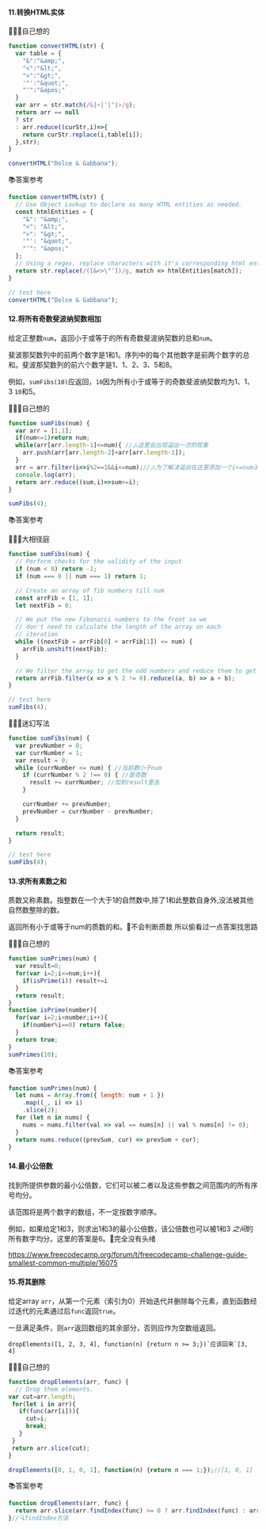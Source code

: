 #### 11.转换HTML实体

🙋🏻‍♀️自己想的

```js
function convertHTML(str) {
  var table = {
    "&":"&amp;",
    "<":"&lt;",
    ">":"&gt;",
    '"':"&quot;",
    "'":"&apos;"
  }
  var arr = str.match(/&|<|'|"|>/g);
  return arr == null
  ? str
  : arr.reduce((curStr,i)=>{
    return curStr.replace(i,table[i]);
  },str);
}

convertHTML("Dolce & Gabbana");
```

📚答案参考

```js
function convertHTML(str) {
  // Use Object Lookup to declare as many HTML entities as needed.
  const htmlEntities = {
    "&": "&amp;",
    "<": "&lt;",
    ">": "&gt;",
    '"': "&quot;",
    "'": "&apos;"
  };
  // Using a regex, replace characters with it's corresponding html entity
  return str.replace(/([&<>\"'])/g, match => htmlEntities[match]);
}

// test here
convertHTML("Dolce & Gabbana");
```

#### 12.将所有奇数斐波纳契数相加

给定正整数`num`，返回小于或等于的所有奇数斐波纳契数的总和`num`。

斐波那契数列中的前两个数字是1和1。序列中的每个其他数字是前两个数字的总和。斐波那契数列的前六个数字是1、1、2、3、5和8。

例如，`sumFibs(10)`应返回，`10`因为所有小于或等于的奇数斐波纳契数均为1、1、3 `10`和5。

🙋🏻‍♀️自己想的

```js
function sumFibs(num) {
  var arr = [1,1];
  if(num<=1)return num;
  while(arr[arr.length-1]<=num){ //⚠️这里会出现溢出一次的现象
    arr.push(arr[arr.length-2]+arr[arr.length-1]);
  }
  arr = arr.filter(i=>i%2==1&&i<=num);//⚠️为了解决溢出在这里添加一个i<=num消除
  console.log(arr);
  return arr.reduce((sum,i)=>sum+=i);
}

sumFibs(4);
```

📚答案参考

👩🏻‍💻大相径庭

```js
function sumFibs(num) {
  // Perform checks for the validity of the input
  if (num < 0) return -1;
  if (num === 0 || num === 1) return 1;

  // Create an array of fib numbers till num
  const arrFib = [1, 1];
  let nextFib = 0;

  // We put the new Fibonacci numbers to the front so we
  // don't need to calculate the length of the array on each
  // iteration
  while ((nextFib = arrFib[0] + arrFib[1]) <= num) {
    arrFib.unshift(nextFib);
  }

  // We filter the array to get the odd numbers and reduce them to get their sum.
  return arrFib.filter(x => x % 2 != 0).reduce((a, b) => a + b);
}

// test here
sumFibs(4);
```

🤦🏻‍♀️迷幻写法

```js
function sumFibs(num) {
  var prevNumber = 0;
  var currNumber = 1;
  var result = 0;
  while (currNumber <= num) { //当前数小于num
    if (currNumber % 2 !== 0) { //是奇数
      result += currNumber; //加到result里去
    }

    currNumber += prevNumber;
    prevNumber = currNumber - prevNumber;
  }

  return result;
}

// test here
sumFibs(4);
```



#### 13.求所有素数之和

质数又称素数。指整数在一个大于1的自然数中,除了1和此整数自身外,没法被其他自然数整除的数。

返回所有小于或等于num的质数的和。🙈不会判断质数 所以偷看过一点答案找思路

🙋🏻‍♀️自己想的

```js
function sumPrimes(num) {
  var result=0;
  for(var i=2;i<=num;i++){
    if(isPrime(i)) result+=i
  }
  return result;
}
function isPrime(number){
  for(var i=2;i<number;i++){
    if(number%i==0) return false;
  }
  return true;
}
sumPrimes(10);

```

📚答案参考

```js
function sumPrimes(num) {
  let nums = Array.from({ length: num + 1 })
    .map((_, i) => i)
    .slice(2);
  for (let n in nums) {
    nums = nums.filter(val => val == nums[n] || val % nums[n] != 0);
  }
  return nums.reduce((prevSum, cur) => prevSum + cur);
}
```

#### 14.最小公倍数

找到所提供参数的最小公倍数，它们可以被二者以及这些参数之间范围内的所有序号均分。

该范围将是两个数字的数组，不一定按数字顺序。

例如，如果给定1和3，则求出1和3的最小公倍数，该公倍数也可以被1和3 *之间*的所有数字均分。这里的答案是6。🚫完全没有头绪

https://www.freecodecamp.org/forum/t/freecodecamp-challenge-guide-smallest-common-multiple/16075

#### 15.将其删除

给定array `arr`，从第一个元素（索引为0）开始迭代并删除每个元素，直到函数经过迭代的元素通过后`func`返回`true`。

一旦满足条件，则`arr`返回数组的其余部分，否则应作为空数组返回。

```
dropElements([1, 2, 3, 4], function(n) {return n >= 3;})`应该回来`[3, 4]
```

🙋🏻‍♀️自己想的

```js
function dropElements(arr, func) {
  // Drop them elements.
var cut=arr.length;
 for(let i in arr){
   if(func(arr[i])){
     cut=i;
     break;
   }
 }
 return arr.slice(cut);
}

dropElements([0, 1, 0, 1], function(n) {return n === 1;});//[1, 0, 1]
```

📚答案参考

```js
function dropElements(arr, func) {
  return arr.slice(arr.findIndex(func) >= 0 ? arr.findIndex(func) : arr.length);
}//🔍findIndex方法
```




